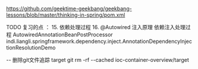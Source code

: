 https://github.com/geektime-geekbang/geekbang-lessons/blob/master/thinking-in-spring/pom.xml

TODO 
复习的点 ： 
15. 依赖处理过程
16. @Autowired 注入原理
依赖注入处理过程  AutowiredAnnotationBeanPostProcessor 
indi.liangli.springframework.dependency.inject.AnnotationDependencyInjectionResolutionDemo




-- 删除git文件追踪 target 
git rm -rf --cached ioc-container-overview/target